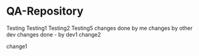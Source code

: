 # QA-Repository
Testing
Testing1
Testing2
Testing5
changes done by me
changes by other dev
changes done - by dev1
change2




change1

